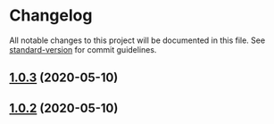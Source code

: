 # Changelog

All notable changes to this project will be documented in this file. See [standard-version](https://github.com/conventional-changelog/standard-version) for commit guidelines.

## [1.0.3](https://github.com/gcaaa31928/test-changelog/compare/v1.0.4...v1.0.3) (2020-05-10)



## [1.0.2](https://github.com/gcaaa31928/test-changelog/compare/v1.0.4...v1.0.2) (2020-05-10)
